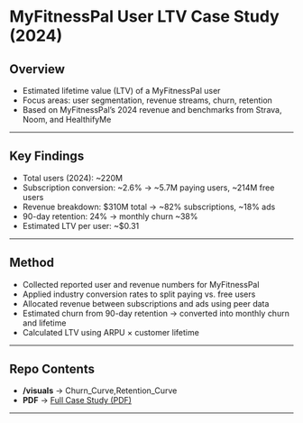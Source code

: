 # MyFitnessPal User LTV Case Study (2024)

## Overview
- Estimated lifetime value (LTV) of a MyFitnessPal user  
- Focus areas: user segmentation, revenue streams, churn, retention  
- Based on MyFitnessPal’s 2024 revenue and benchmarks from Strava, Noom, and HealthifyMe  

---

## Key Findings
- Total users (2024): ~220M  
- Subscription conversion: ~2.6% → ~5.7M paying users, ~214M free users  
- Revenue breakdown: $310M total → ~82% subscriptions, ~18% ads  
- 90-day retention: 24% → monthly churn ~38%  
- Estimated LTV per user: ~$0.31  

---

## Method
- Collected reported user and revenue numbers for MyFitnessPal  
- Applied industry conversion rates to split paying vs. free users  
- Allocated revenue between subscriptions and ads using peer data  
- Estimated churn from 90-day retention → converted into monthly churn and lifetime  
- Calculated LTV using ARPU × customer lifetime  

---

## Repo Contents 
- **/visuals** → Churn_Curve,Retention_Curve  
- **PDF** → [Full Case Study (PDF)](MyFitnessPal_Full_Case_Study.pdf)


---
